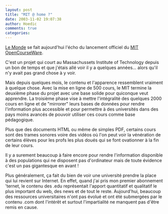 ```yaml
---
layout: post
title: "MIT @ home ?"
date: 2003-11-02 19:07:38
author: Hoedic
comments: true
categories: 
---
```



<a href="http://www.lemonde.fr/web/article/0,1-0@2-3266,36-340204,0.html" title="Le MIT à portée de clic">Le Monde</a> se fait aujourd'hui l'écho du lancement officiel du [MIT OpenCourseWare](http://ocw.mit.edu/index.html).

C'est un projet qui court au Massachussets Institute of Technology depuis un bon de temps et que j'étais allé voir il y a quelques années... alors qu'il n'y avait pas grand chose à y voir.

Mais depuis quelques mois, le contenu et l'apparence ressemblent vraiment à quelque chose. Avec la mise en ligne de 500 cours, le MIT termine la deuxième phase du projet avec une base solide pour quiconque veut apprendre. La troisième phase vise à mettre l'intégralité des quelques 2000 cours en ligne et de "mirrorer"  leurs bases de données pour rendre l'information plus accessible et pour permettre à des universités dans des pays moins avancés de pouvoir utiliser ces cours comme base pédagogique.

Plus que des documents HTML ou même de simples PDF, certains cours sont des trames sonores voire des vidéos où l'on peut voir la vénération de certains élèves pour les profs les plus doués qui se font ovationner à la fin de leur cours.

Il y a surement beaucoup à faire encore pour rendre l'information disponible à des populations qui ne disposent pas d'ordinateur mais de toute évidence c'est un pas gigantesque en avant !

Plus généralement, ça fait du bien de voir une université prendre la place qui lui revient sur Internet. En effet, quand j'ai pris mon premier abonnement 'ternet, le contenu des .edu représentait l'apport quantitatif et qualitatif le plus important du web, des news et de tout le reste. Aujourd'hui, beaucoup des ressources universitaires n'ont pas évolué et ont été submergées par le contenu .com dont l'intérêt et surtout l'impartialité ne manquent pas d'être remis en cause.